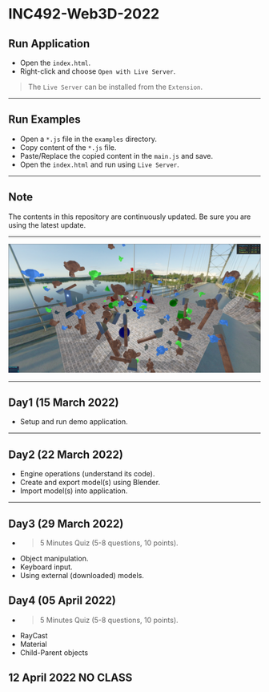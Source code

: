 
# INC492-Web3D-2022

## Run Application
- Open the `index.html`.
- Right-click and choose `Open with Live Server`.

> The `Live Server` can be installed from the `Extension`.

---

## Run Examples
- Open a `*.js` file in the `examples` directory.
- Copy content of the `*.js` file.
- Paste/Replace the copied content in the `main.js` and save.
- Open the `index.html` and run using `Live Server`.

---

## Note
The contents in this repository are continuously updated. Be sure you are using the latest update.

---

![alt text](./public/assets/images/demo_scene.png)

---

## Day1 (15 March 2022)
- Setup and run demo application.

---

## Day2 (22 March 2022)

- Engine operations (understand its code).
- Create and export model(s) using Blender.
- Import model(s) into application.

---

## Day3 (29 March 2022)
- > 5 Minutes Quiz (5-8 questions, 10 points).
- Object manipulation.
- Keyboard input.
- Using external (downloaded) models.


## Day4 (05 April 2022)
- > 5 Minutes Quiz (5-8 questions, 10 points).
- RayCast
- Material
- Child-Parent objects


## 12 April 2022 NO CLASS


